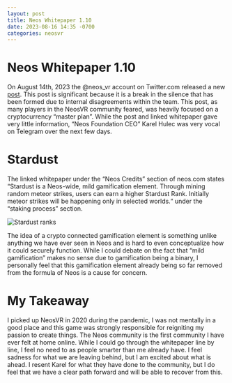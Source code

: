 ```yaml
---
layout: post
title: Neos Whitepaper 1.10
date: 2023-08-16 14:35 -0700
categories: neosvr
---
```

# Neos Whitepaper 1.10

On August 14th, 2023 the @neos_vr account on Twitter.com released a new [post](https://twitter.com/neos_vr/status/1691112945617444864?s=20). This post is significant because it is a break in the silence that has been formed due to internal disagreements within the team. This post, as many players in the NeosVR community feared, was heavily focused on a cryptocurrency “master plan”. While the post and linked whitepaper gave very little information, “Neos Foundation CEO” Karel Hulec was very vocal on Telegram over the next few days. 

# Stardust

The linked whitepaper under the “Neos Credits” section of neos.com states “Stardust is a Neos-wide, mild gamification element. Through mining random meteor strikes, users can earn a higher Stardust Rank. Initially meteor strikes will be happening only in selected worlds.“ under the “staking process” section. 


![Stardust ranks](https://alizardguy.github.io/myblog/assets/images/neosvr/stardust-ranks.png)


The idea of a crypto connected gamification element is something unlike anything we have ever seen in Neos and is hard to even conceptualize how it could securely function. While I could debate on the fact that “mild gamification” makes no sense due to gamification being a binary, I personally feel that this gamification element already being so far removed from the formula of Neos is a cause for concern.

# My Takeaway

I picked up NeosVR in 2020 during the pandemic, I was not mentally in a good place and this game was strongly responsible for reigniting my passion to create things. The Neos community is the first community I have ever felt at home online. While I could go through the whitepaper line by line, I feel no need to as people smarter than me already have. I feel sadness for what we are leaving behind, but I am excited about what is ahead. I resent Karel for what they have done to the community, but I do feel that we have a clear path forward and will be able to recover from this.